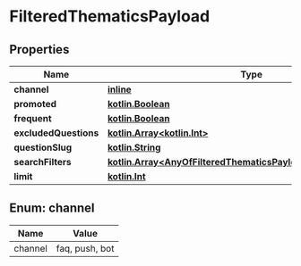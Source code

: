 # FilteredThematicsPayload

## Properties
Name | Type | Description | Notes
------------ | ------------- | ------------- | -------------
**channel** | [**inline**](#ChannelEnum) |  |  [optional]
**promoted** | [**kotlin.Boolean**](.md) |  |  [optional]
**frequent** | [**kotlin.Boolean**](.md) |  |  [optional]
**excludedQuestions** | [**kotlin.Array&lt;kotlin.Int&gt;**](.md) |  |  [optional]
**questionSlug** | [**kotlin.String**](.md) |  |  [optional]
**searchFilters** | [**kotlin.Array&lt;AnyOfFilteredThematicsPayloadSearchFiltersItems&gt;**](.md) |  |  [optional]
**limit** | [**kotlin.Int**](.md) |  |  [optional]

<a name="ChannelEnum"></a>
## Enum: channel
Name | Value
---- | -----
channel | faq, push, bot
